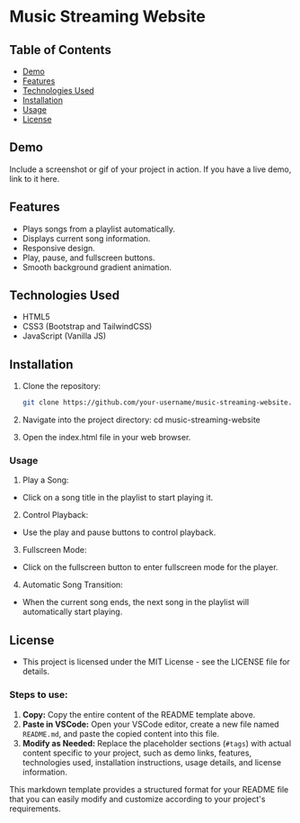 # Music Streaming Website

## Table of Contents

- [Demo](#demo)
- [Features](#features)
- [Technologies Used](#technologies-used)
- [Installation](#installation)
- [Usage](#usage)
- [License](#license)

## Demo

Include a screenshot or gif of your project in action. If you have a live demo, link to it here.

## Features

- Plays songs from a playlist automatically.
- Displays current song information.
- Responsive design.
- Play, pause, and fullscreen buttons.
- Smooth background gradient animation.

## Technologies Used

- HTML5
- CSS3 (Bootstrap and TailwindCSS)
- JavaScript (Vanilla JS)

## Installation

1. Clone the repository:
   ```bash
   git clone https://github.com/your-username/music-streaming-website.git
   
2. Navigate into the project directory:
    cd music-streaming-website

3. Open the index.html file in your web browser.

### Usage

1. Play a Song:
- Click on a song title in the playlist to start playing it.

2. Control Playback:
- Use the play and pause buttons to control playback.

3. Fullscreen Mode:
- Click on the fullscreen button to enter fullscreen mode for the player.

4. Automatic Song Transition:
- When the current song ends, the next song in the playlist will automatically start playing.

## License
- This project is licensed under the MIT License - see the LICENSE file for details.


### Steps to use:

1. **Copy:** Copy the entire content of the README template above.
2. **Paste in VSCode:** Open your VSCode editor, create a new file named `README.md`, and paste the copied content into this file.
3. **Modify as Needed:** Replace the placeholder sections (`#tags`) with actual content specific to your project, such as demo links, features, technologies used, installation instructions, usage details, and license information.

This markdown template provides a structured format for your README file that you can easily modify and customize according to your project's requirements.
